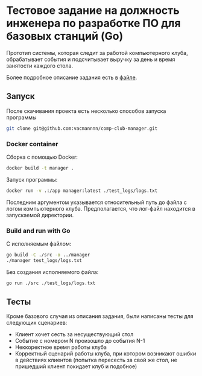 # Тестовое задание на должность инженера по разработке ПО для базовых станций (Go)

Прототип системы, которая следит за работой компьютерного
клуба, обрабатывает события и подсчитывает выручку за день и время занятости
каждого стола.

Более подробное описание задания есть в [файле](https://github.com/vacmannnn/comp-club-manager/blob/main/task.docx).

## Запуск

После скачивания проекта есть несколько способов запуска программы

```bash
git clone git@github.com:vacmannnn/comp-club-manager.git
```

### Docker container

Сборка с помощью Docker:


```bash
docker build -t manager .
```

Запуск программы:

```bash
docker run -v .:/app manager:latest ./test_logs/logs.txt
```

Последним аргументом указывается относительный путь до файла с логом компьютерного клуба. Предполагается, что лог-файл находится в запускаемой директории.

### Build and run with Go
С исполняемым файлом:

```bash
go build -C ./src -o ../manager
./manager test_logs/logs.txt
```

Без создания исполняемого файла:

```bash
go run ./src ./test_logs/logs.txt
```

## Тесты

Кроме базового случая из описания задания, были написаны тесты для следующих сценариев:

- Клиент хочет сесть за несуществующий стол
- Событие с номером N произошло до события N-1
- Неккоректное время работы клуба
- Корректный сценарий работы клуба, при котором возникают ошибки в действиях клиентов (попытка пересесть за свой же стол, не пришедший клиент покидает клуб и подобное)
